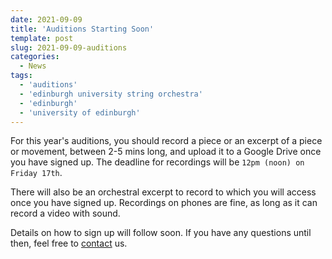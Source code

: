 ```yaml
---
date: 2021-09-09
title: 'Auditions Starting Soon'
template: post
slug: 2021-09-09-auditions
categories:
  - News
tags:
  - 'auditions'
  - 'edinburgh university string orchestra'
  - 'edinburgh'
  - 'university of edinburgh'
---
```


For this year's auditions, you should record a piece or an excerpt of a piece or movement, between 2-5 mins long, and upload it to a Google Drive once you have signed up. The deadline for recordings will be `12pm (noon) on Friday 17th`. 

There will also be an orchestral excerpt to record to which you will access once you have signed up. Recordings on phones are fine, as long as it can record a video with sound.

Details on how to sign up will follow soon. If you have any questions until then, feel free to [contact](/contact) us.